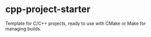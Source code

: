 # cpp-project-starter
Template for C/C++ projects, ready to use with CMake or Make for managing builds.
